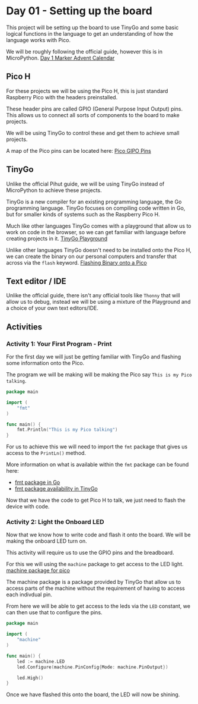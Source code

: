 # Day 01 - Setting up the board

This project will be setting up the board to use TinyGo and some basic logical
functions in the language to get an understanding of how the language works with
Pico.

We will be roughly following the official guide, however this is in MicroPython.
[Day 1 Marker Advent Calendar](https://thepihut.com/blogs/raspberry-pi-tutorials/maker-advent-calendar-day-1-getting-started)

## Pico H
For these projects we will be using the Pico H, this is just standard Raspberry Pico with the headers preinstalled.

These header pins are called GPIO (General Purpose Input Output) pins.
This allows us to connect all sorts of components to the board to make projects.

We will be using TinyGo to control these and get them to achieve small projects.

A map of the Pico pins can be located here: [Pico GIPO Pins](https://cdn.shopify.com/s/files/1/0176/3274/files/Pico-R3-A4-Pinout_f22e6644-b3e4-4997-a192-961c55fc8cae.pdf?v=1664490511)

## TinyGo
Unlike the official Pihut guide, we will be using TinyGo instead of MicroPython to achieve these projects.

TinyGo is a new compiler for an existing programming language, 
the Go programming language. TinyGo focuses on compiling code written in Go, 
but for smaller kinds of systems such as the Raspberry Pico H.

Much like other languages TinyGo comes with a playground that allow us to work on code in the browser,
so we can get familiar with language before creating projects in it. [TinyGo Playground](https://play.tinygo.org/)

Unlike other languages TinyGo doesn't need to be installed onto the Pico H, we can create the binary on our personal computers
and transfer that across via the `flash` keyword.
[Flashing Binary onto a Pico](https://tinygo.org/docs/reference/microcontrollers/pico/)

## Text editor / IDE
Unlike the official guide, there isn't any official tools like `Thonny` that will allow us to debug, instead we will be
using a mixture of the Playground and a choice of your own text editors/IDE.

## Activities
### Activity 1: Your First Program - Print

For the first day we will just be getting familiar with TinyGo and flashing some information onto the Pico.

The program we will be making will be making the Pico say `This is my Pico talking`.

```go
package main

import (
	"fmt"
)

func main() {
	fmt.Println("This is my Pico talking")
}
```

For us to achieve this we will need to import the `fmt` package that gives us access to the `PrintLn()` method.

More information on what is available within the `fmt` package can be found here:
- [fmt package in Go](https://pkg.go.dev/fmt)
- [fmt package availability in TinyGo](https://tinygo.org/docs/reference/lang-support/stdlib/#fmt)

Now that we have the code to get Pico H to talk, we just need to flash the device with code.

### Activity 2: Light the Onboard LED

Now that we know how to write code and flash it onto the board. We will be making the onboard LED turn on.

This activity will require us to use the GPIO pins and the breadboard. 

For this we will using the `machine` package to get access to the LED light.
[machine package for pico](https://tinygo.org/docs/reference/microcontrollers/machine/pico/)

The machine package is a package provided by TinyGo that allow us to access parts of the machine without the requirement of having to access each indivdual pin.

From here we will be able to get access to the leds via the `LED` constant, we can then use that to configure the pins.

```go
package main

import (
	"machine"
)

func main() {
	led := machine.LED
	led.Configure(machine.PinConfig{Mode: machine.PinOutput})

	led.High()
}
```

Once we have flashed this onto the board, the LED will now be shining.


